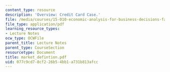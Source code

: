 ```yaml
---
content_type: resource
description: 'Overview: Credit Card Case.'
file: /media/courses/15-010-economic-analysis-for-business-decisions-fall-2004/077c9cd78cf226b54bb1a731b813afcc_market_defintion.pdf
file_type: application/pdf
learning_resource_types:
- Lecture Notes
ocw_type: OCWFile
parent_title: Lecture Notes
parent_type: CourseSection
resourcetype: Document
title: market_defintion.pdf
uid: 077c9cd7-8cf2-26b5-4bb1-a731b813afcc
---
```

